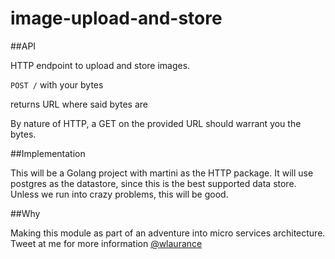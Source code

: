 image-upload-and-store
======================


##API

HTTP endpoint to upload and store images.

`POST /` with your bytes

returns URL where said bytes are

By nature of HTTP, a GET on the provided URL should warrant you the bytes.

##Implementation

This will be a Golang project with martini as the HTTP package. It will use postgres as the datastore, since
this is the best supported data store. Unless we run into crazy problems, this will be good.

##Why

Making this module as part of an adventure into micro services architecture. Tweet at me for more information
[@wlaurance](https://twitter.com/wlaurance)
